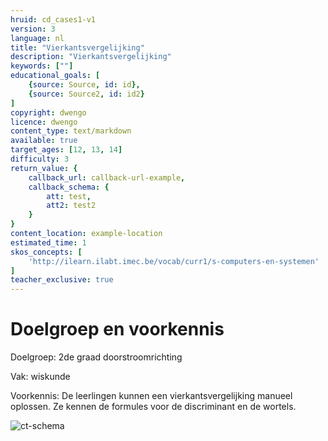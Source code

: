 ```yaml
---
hruid: cd_cases1-v1
version: 3
language: nl
title: "Vierkantsvergelijking"
description: "Vierkantsvergelijking"
keywords: [""]
educational_goals: [
    {source: Source, id: id}, 
    {source: Source2, id: id2}
]
copyright: dwengo
licence: dwengo
content_type: text/markdown
available: true
target_ages: [12, 13, 14]
difficulty: 3
return_value: {
    callback_url: callback-url-example,
    callback_schema: {
        att: test,
        att2: test2
    }
}
content_location: example-location
estimated_time: 1
skos_concepts: [
    'http://ilearn.ilabt.imec.be/vocab/curr1/s-computers-en-systemen'
]
teacher_exclusive: true
---
```

# Doelgroep en voorkennis
Doelgroep: 2de graad doorstroomrichting 

Vak: wiskunde

Voorkennis: De leerlingen kunnen een vierkantsvergelijking manueel oplossen. Ze kennen de formules voor de discriminant en de wortels.

![ct-schema](@learning-object/m_cd_cases1/nl/3)

